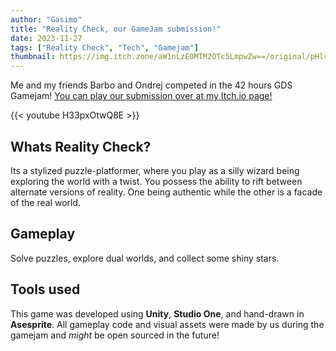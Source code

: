 ```yaml
---
author: "Gasimo"
title: "Reality Check, our GameJam submission!"
date: 2023-11-27
tags: ["Reality Check", "Tech", "Gamejam"]
thumbnail: https://img.itch.zone/aW1nLzE0MTM2OTc5LmpwZw==/original/pHlrsW.jpg
---
```


Me and my friends Barbo and Ondrej competed in the 42 hours GDS Gamejam! [You can play our submission over at my Itch.io page!](https://gasimo.itch.io/reality-check)

{{< youtube H33pxOtwQ8E >}}


## Whats Reality Check?
Its a stylized puzzle-platformer, where you play as a silly wizard being exploring the world with a twist. You possess the ability to rift between alternate versions of reality. One being authentic while the other is a facade of the real world.

## Gameplay
Solve puzzles, explore dual worlds, and collect some shiny stars.

## Tools used
This game was developed using **Unity**, **Studio One**, and hand-drawn in **Asesprite**. All gameplay code and visual assets were made by us during the gamejam and *might* be open sourced in the future!
